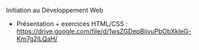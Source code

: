Initiation au Développement Web

- Présentation + exercices HTML/CSS : https://drive.google.com/file/d/1wsZGDepBiivuPbObXkIeG-Km7g2ILQaH/